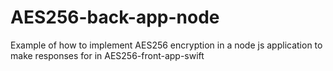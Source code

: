 # AES256-back-app-node
Example of how to implement AES256 encryption in a node js application to make responses for in AES256-front-app-swift
